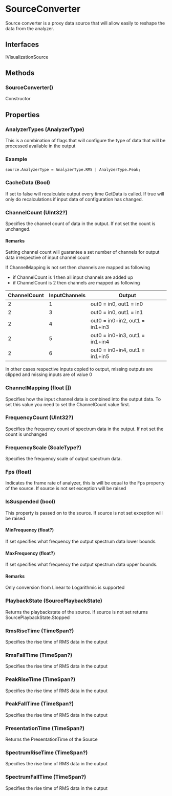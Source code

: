 # SourceConverter
Source converter is a proxy data source that will allow easily to reshape the data from the analyzer.
## Interfaces
IVisualizationSource
## Methods
### SourceConverter()
Constructor 

## Properties
### AnalyzerTypes (AnalyzerType)
This is a combination of flags that will configure the type of data that will be processed available in the output
### Example
    source.AnalyzerType = AnalyzerType.RMS | AnalyzerType.Peak;
### CacheData (Bool)
If set to false will recalculate output every time GetData is called. If true will only do recalculations if input data of configuration has changed.
### ChannelCount (UInt32?)
Specifies the channel count of data in the output. If not set the count is unchanged.
#### Remarks
Setting channel count will guarantee a set number of channels for output data irrespective of input channel count

If ChannelMapping is not set then channels are mapped as following
* if ChannelCount is 1 then all input channels are added up
* if ChannelCount is 2 then channels are mapped as following

ChannelCount | InputChannels |  Output
------------ | ------------- | ----------- 
2 | 1 | out0 = in0, out1 = in0
2 | 3	| out0 = in0, out1 = in1
2	| 4	| out0 = in0+in2, out1 = in1+in3
2	| 5	| out0 = in0+in3, out1 = in1+in4
2	| 6	| out0 = in0+in4, out1 = in1+in5

In other cases respective inputs copied to output, missing outputs are clipped and missing inputs are of value 0

### ChannelMapping (float [])
Specifies how the input channel data is combined into the output data. To set this value you need to set the ChannelCount value first.

### FrequencyCount (UInt32?)
Specifies the frequency count of spectrum data in the output. If not set the count is unchanged
### FrequencyScale (ScaleType?)
Specifies the frequency scale of output spectrum data.
### Fps (float)
Indicates the frame rate of analyzer, this is will be equal to the Fps property of the source. If source is not set exception will be raised
### IsSuspended (bool)
This property is passed on to the source. If source is not set exception will be raised
#### MinFrequency (float?)
If set specifies what frequency the output spectrum data lower bounds.
#### MaxFrequency (float?)
If set specifies what frequency the output spectrum data upper bounds.
#### Remarks
Only conversion from Linear to Logarithmic is supported
### PlaybackState (SourcePlaybackState)
Returns the playbackstate of the source. If source is not set returns SourcePlaybackState.Stopped
### RmsRiseTime (TimeSpan?)
Specifies the rise time of RMS data in the output
### RmsFallTime (TimeSpan?)
Specifies the rise time of RMS data in the output
### PeakRiseTime (TimeSpan?)
Specifies the rise time of RMS data in the output
### PeakFallTime (TimeSpan?)
Specifies the rise time of RMS data in the output
### PresentationTime (TimeSpan?)
Returns the PresentationTime of the Source
### SpectrumRiseTime (TimeSpan?)
Specifies the rise time of RMS data in the output
### SpectrumFallTime (TimeSpan?)
Specifies the rise time of RMS data in the output





